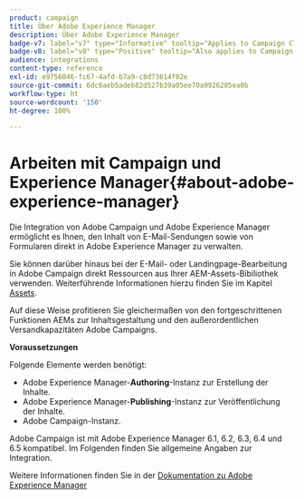 ```yaml
---
product: campaign
title: Über Adobe Experience Manager
description: Über Adobe Experience Manager
badge-v7: label="v7" type="Informative" tooltip="Applies to Campaign Classic v7"
badge-v8: label="v8" type="Positive" tooltip="Also applies to Campaign v8"
audience: integrations
content-type: reference
exl-id: e9756046-fc67-4afd-b7a9-c8d73614f02e
source-git-commit: 6dc6aeb5adeb82d527b39a05ee70a9926205ea0b
workflow-type: ht
source-wordcount: '150'
ht-degree: 100%

---
```


# Arbeiten mit Campaign und Experience Manager{#about-adobe-experience-manager}



Die Integration von Adobe Campaign und Adobe Experience Manager ermöglicht es Ihnen, den Inhalt von E-Mail-Sendungen sowie von Formularen direkt in Adobe Experience Manager zu verwalten.

Sie können darüber hinaus bei der E-Mail- oder Landingpage-Bearbeitung in Adobe Campaign direkt Ressourcen aus Ihrer AEM-Assets-Bibiliothek verwenden. Weiterführende Informationen hierzu finden Sie im Kapitel [Assets](../../integrations/using/sharing-assets-with-adobe-experience-cloud.md).

Auf diese Weise profitieren Sie gleichermaßen von den fortgeschrittenen Funktionen AEMs zur Inhaltsgestaltung und den außerordentlichen Versandkapazitäten Adobe Campaigns.

**Voraussetzungen**

Folgende Elemente werden benötigt:

* Adobe Experience Manager-**Authoring**-Instanz zur Erstellung der Inhalte.
* Adobe Experience Manager-**Publishing**-Instanz zur Veröffentlichung der Inhalte.
* Adobe Campaign-Instanz.

Adobe Campaign ist mit Adobe Experience Manager 6.1, 6.2, 6.3, 6.4 und 6.5 kompatibel. Im Folgenden finden Sie allgemeine Angaben zur Integration.

Weitere Informationen finden Sie in der [Dokumentation zu Adobe Experience Manager](https://experienceleague.adobe.com/docs/experience-manager-65/classic-ui/campaign/classic-personalization-ac-campaign.html?lang=de)
